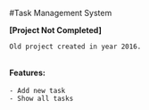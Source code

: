 #Task Management System

**[Project Not Completed]**

`Old project created in year 2016.` <br> <br>

**Features:** <br> <br>
`- Add new task` <br>
`- Show all tasks` <br>